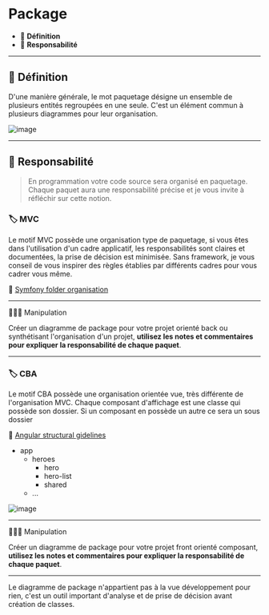 # Package

* 🔖 **Définition**
* 🔖 **Responsabilité**

___

## 📑 Définition

D'une manière générale, le mot paquetage désigne un ensemble de plusieurs entités regroupées en une seule. C'est un élément commun à plusieurs diagrammes pour leur organisation.

![image](https://raw.githubusercontent.com/seeren-training/UML/master/wiki/resources/04/01-Package.jpg)

___

## 📑 Responsabilité

> En programmation votre code source sera organisé en paquetage. Chaque paquet aura une responsabilité précise et je vous invite à réfléchir sur cette notion.


### 🏷️ **MVC**

Le motif MVC possède une organisation type de paquetage, si vous êtes dans l'utilisation d'un cadre applicatif, les responsabilités sont claires et documentées, la prise de décision est minimisée. Sans framework, je vous conseil de vous inspirer des règles établies par différents cadres pour vous cadrer vous même.

🔗 [Symfony folder organisation](https://symfony.com/doc/current/best_practices.html#use-the-default-directory-structure)

___

👨🏻‍💻 Manipulation

Créer un diagramme de package pour votre projet orienté back ou synthétisant l'organisation d'un projet, **utilisez les notes et commentaires pour expliquer la responsabilité de chaque paquet**.

___

### 🏷️ **CBA**

Le motif CBA possède une organisation orientée vue, très différente de l'organisation MVC. Chaque composant d'affichage est une classe qui possède son dossier. Si un composant en possède un autre ce sera un sous dossier

🔗 [Angular structural gidelines](https://angular.io/guide/styleguide#style-04-06)

* app
  * heroes
    * hero
    * hero-list
    * shared
  * ...

![image](https://raw.githubusercontent.com/seeren-training/UML/master/wiki/resources/04/angular.jpg)

___

👨🏻‍💻 Manipulation

Créer un diagramme de package pour votre projet front orienté composant, **utilisez les notes et commentaires pour expliquer la responsabilité de chaque paquet**.

___

Le diagramme de package n'appartient pas à la vue développement pour rien, c'est un outil important d'analyse et de prise de décision avant création de classes.
